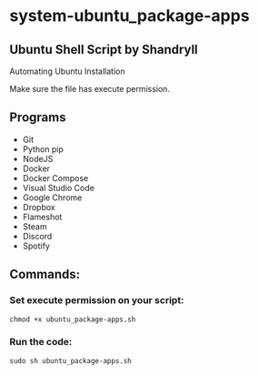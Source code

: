 # system-ubuntu_package-apps

## Ubuntu Shell Script by Shandryll

Automating Ubuntu Installation

Make sure the file has execute permission.

## Programs

* Git
* Python pip
* NodeJS
* Docker
* Docker Compose
* Visual Studio Code
* Google Chrome
* Dropbox
* Flameshot
* Steam
* Discord
* Spotify

## Commands:

### Set execute permission on your script:
```
chmod +x ubuntu_package-apps.sh
```

### Run the code:
```
sudo sh ubuntu_package-apps.sh
```
